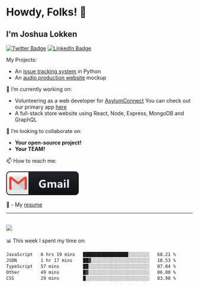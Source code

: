 # Howdy, Folks! 👋
## I'm Joshua Lokken


[![Twitter Badge](https://img.shields.io/badge/Twitter-Profile-informational?style=flat&logo=twitter&logoColor=white&color=1CA2F1)](https://twitter.com/joshualokken)
[![LinkedIn Badge](https://img.shields.io/badge/LinkedIn-Profile-informational?style=flat&logo=linkedin&logoColor=white&color=0D76A8)](https://www.linkedin.com/in/joshualokken/)

My Projects:
  - An <a href='https://flask-its.herokuapp.com' target='_blank'>issue tracking system</a> in Python
  - An <a href='https://jasonwoodsmusic.now.sh' target='_blank'>audio production website</a> mockup
  
  
🔭 I’m currently working on:

  - Volunteering as a web developer for [AsylumConnect](https://asylumconnect.org)
    You can check out our primary app [here](https://catalog.asylumconnect.org)
  - A full-stack store website using React, Node, Express, MongoDB and GraphQL

  
👯 I’m looking to collaborate on:

  - <strong>Your open-source project!</strong>
  - <strong>Your TEAM!</strong>

📫 How to reach me:

  [<img src="https://github.com/jrrlokken/jrrlokken/blob/master/svg/social/gmail.svg" alt="html" style="vertical-align:top, margin:4px">](mailto:jrrlokken@gmail.com)

🔭 - My [resume](https://velocv.com/jrrlokken)

*************
<br />

<img height="180em" src="https://github-readme-stats.vercel.app/api?username=jrrlokken&show_icons=true&hide_border=true&&count_private=true&include_all_commits=true" />

<br />

📊 This week I spent my time on:
<!--START_SECTION:waka-->
```text
JavaScript   8 hrs 19 mins   █████████████████░░░░░░░░   68.21 % 
JSON         1 hr 17 mins    ██▓░░░░░░░░░░░░░░░░░░░░░░   10.53 % 
TypeScript   57 mins         ██░░░░░░░░░░░░░░░░░░░░░░░   07.84 % 
Other        49 mins         █▓░░░░░░░░░░░░░░░░░░░░░░░   06.80 % 
CSS          29 mins         █░░░░░░░░░░░░░░░░░░░░░░░░   03.98 % 
```
<!--END_SECTION:waka-->
